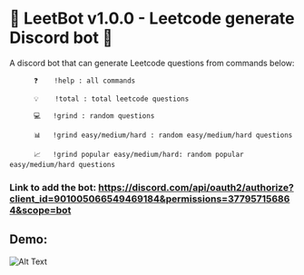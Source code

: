 # 👾 LeetBot v1.0.0 - Leetcode generate Discord bot 👾

A discord bot that can generate Leetcode questions from commands below:
    
          ❓    !help : all commands 

          💡    !total : total leetcode questions 

          💻   !grind : random questions 

          📊   !grind easy/medium/hard : random easy/medium/hard questions 

          📈   !grind popular easy/medium/hard: random popular easy/medium/hard questions

### Link to add the bot: https://discord.com/api/oauth2/authorize?client_id=901005066549469184&permissions=377957156864&scope=bot

## Demo: 

![Alt Text](https://media.giphy.com/media/5bHVdJWrcX5fxdG9xI/giphy.gif)



